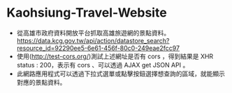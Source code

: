 Kaohsiung-Travel-Website
====
* 從高雄市政府資料開放平台抓取高雄旅遊網的景點資料。
https://data.kcg.gov.tw/api/action/datastore_search?resource_id=92290ee5-6e61-456f-80c0-249eae2fcc97
* 使用(http://test-cors.org/)測試上述網址是否有 cors ，得到結果是 XHR status : 200，表示有 cors 、可以透過 AJAX get JSON API 。
* 此網路應用程式可以透過下拉式選單或點擊按鈕選擇想查詢的區域，就能顯示對應的景點資料。
